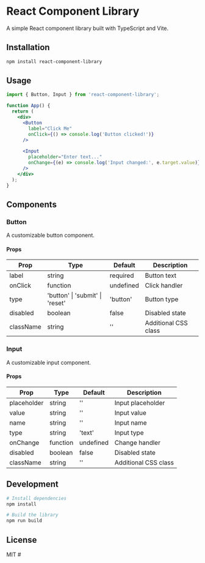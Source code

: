 # React Component Library

A simple React component library built with TypeScript and Vite.

## Installation

```bash
npm install react-component-library
```

## Usage

```jsx
import { Button, Input } from 'react-component-library';

function App() {
  return (
    <div>
      <Button 
        label="Click Me" 
        onClick={() => console.log('Button clicked!')} 
      />
      
      <Input 
        placeholder="Enter text..." 
        onChange={(e) => console.log('Input changed:', e.target.value)} 
      />
    </div>
  );
}
```

## Components

### Button

A customizable button component.

#### Props

| Prop | Type | Default | Description |
|------|------|---------|-------------|
| label | string | required | Button text |
| onClick | function | undefined | Click handler |
| type | 'button' \| 'submit' \| 'reset' | 'button' | Button type |
| disabled | boolean | false | Disabled state |
| className | string | '' | Additional CSS class |

### Input

A customizable input component.

#### Props

| Prop | Type | Default | Description |
|------|------|---------|-------------|
| placeholder | string | '' | Input placeholder |
| value | string | '' | Input value |
| name | string | '' | Input name |
| type | string | 'text' | Input type |
| onChange | function | undefined | Change handler |
| disabled | boolean | false | Disabled state |
| className | string | '' | Additional CSS class |

## Development

```bash
# Install dependencies
npm install

# Build the library
npm run build
```

## License

MIT #

